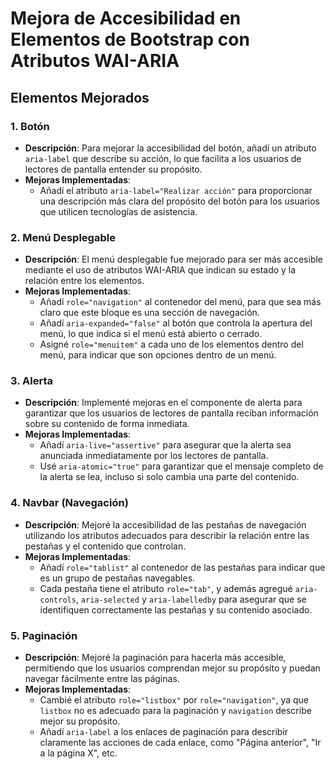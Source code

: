 # Mejora de Accesibilidad en Elementos de Bootstrap con Atributos WAI-ARIA

## Elementos Mejorados

### 1. **Botón**
- **Descripción**: Para mejorar la accesibilidad del botón, añadí un atributo `aria-label` que describe su acción, lo que facilita a los usuarios de lectores de pantalla entender su propósito.
- **Mejoras Implementadas**:
  - Añadí el atributo `aria-label="Realizar acción"` para proporcionar una descripción más clara del propósito del botón para los usuarios que utilicen tecnologías de asistencia.

### 2. **Menú Desplegable**
- **Descripción**: El menú desplegable fue mejorado para ser más accesible mediante el uso de atributos WAI-ARIA que indican su estado y la relación entre los elementos.
- **Mejoras Implementadas**:
  - Añadí `role="navigation"` al contenedor del menú, para que sea más claro que este bloque es una sección de navegación.
  - Añadí `aria-expanded="false"` al botón que controla la apertura del menú, lo que indica si el menú está abierto o cerrado.
  - Asigné `role="menuitem"` a cada uno de los elementos dentro del menú, para indicar que son opciones dentro de un menú.

### 3. **Alerta**
- **Descripción**: Implementé mejoras en el componente de alerta para garantizar que los usuarios de lectores de pantalla reciban información sobre su contenido de forma inmediata.
- **Mejoras Implementadas**:
  - Añadí `aria-live="assertive"` para asegurar que la alerta sea anunciada inmediatamente por los lectores de pantalla.
  - Usé `aria-atomic="true"` para garantizar que el mensaje completo de la alerta se lea, incluso si solo cambia una parte del contenido.

### 4. **Navbar (Navegación)**
- **Descripción**: Mejoré la accesibilidad de las pestañas de navegación utilizando los atributos adecuados para describir la relación entre las pestañas y el contenido que controlan.
- **Mejoras Implementadas**:
  - Añadí `role="tablist"` al contenedor de las pestañas para indicar que es un grupo de pestañas navegables.
  - Cada pestaña tiene el atributo `role="tab"`, y además agregué `aria-controls`, `aria-selected` y `aria-labelledby` para asegurar que se identifiquen correctamente las pestañas y su contenido asociado.

### 5. **Paginación**
- **Descripción**: Mejoré la paginación para hacerla más accesible, permitiendo que los usuarios comprendan mejor su propósito y puedan navegar fácilmente entre las páginas.
- **Mejoras Implementadas**:
  - Cambié el atributo `role="listbox"` por `role="navigation"`, ya que `listbox` no es adecuado para la paginación y `navigation` describe mejor su propósito.
  - Añadí `aria-label` a los enlaces de paginación para describir claramente las acciones de cada enlace, como "Página anterior", "Ir a la página X", etc.
